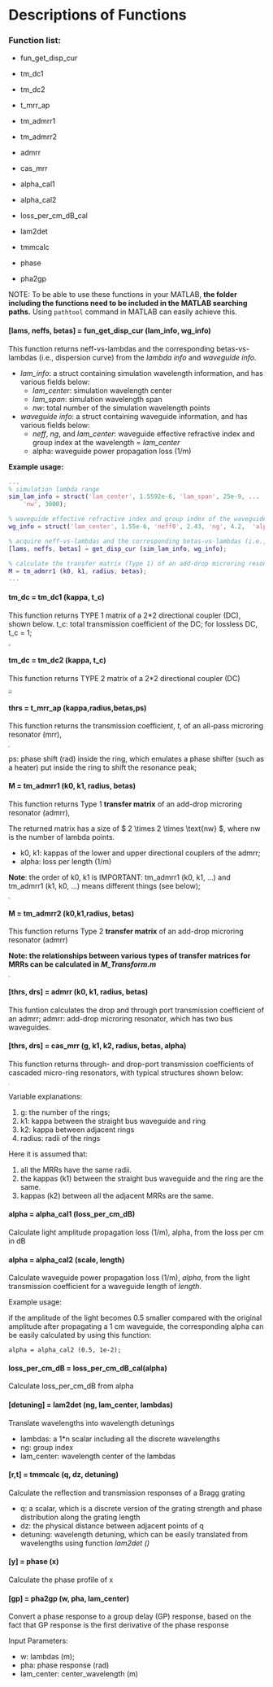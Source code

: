 # Descriptions of  Functions
### Function list:
- fun_get_disp_cur 

- tm_dc1 

- tm_dc2

- t_mrr_ap

- tm_admrr1

- tm_admrr2

- admrr

- cas_mrr

- alpha_cal1

- alpha_cal2

- loss_per_cm_dB_cal

-  lam2det

- tmmcalc

- phase

- pha2gp

  

NOTE: To be able to use these functions in your MATLAB, **the folder including the functions need to be included in the MATLAB searching paths.** Using `pathtool` command in MATLAB can easily achieve this.



#### [lams, neffs, betas] = fun_get_disp_cur (lam_info, wg_info)

This function returns  neff-vs-lambdas and the corresponding betas-vs-lambdas (i.e., dispersion curve) from the *lambda info* and *waveguide info*.

- *lam_info*: a struct containing simulation wavelength information, and has various fields below:
  - *lam_center*: simulation wavelength center
  - *lam_span*:   simulation wavelength span
  - *nw*: total number of the simulation wavelength points
- *waveguide info*: a struct containing waveguide information, and has various fields below:
  - *neff*, *ng*, and *lam_center*: waveguide effective refractive index and group index at the wavelength = *lam_center*
  - alpha: waveguide power propagation loss (1/m)

**Example usage:**

```matlab
...
% simulation lambda range
sim_lam_info = struct('lam_center', 1.5592e-6, 'lam_span', 25e-9, ...
    'nw', 3000);

% waveguide effective refractive index and group index of the waveguide at wavelength = 1.55 um
wg_info = struct('lam_center', 1.55e-6, 'neff0', 2.43, 'ng', 4.2,  'alpha', alpha);

% acquire neff-vs-lambdas and the corresponding betas-vs-lambdas (i.e., dispersion curve) 
[lams, neffs, betas] = get_disp_cur (sim_lam_info, wg_info);

% calculate the transfer matrix (Type 1) of an add-drop microring resonator (admrr)
M = tm_admrr1 (k0, k1, radius, betas);
...
```



#### tm_dc = tm_dc1 (kappa, t_c)

This function returns TYPE 1 matrix of a 2*2 directional coupler (DC),  shown below.
t_c: total transmission coefficient of the DC; for lossless DC, t_c = 1;

<img src="README_files/tm_dc1.jpg" style="zoom: 25%;" />



#### tm_dc = tm_dc2 (kappa, t_c)

This function returns TYPE 2 matrix of a 2*2 directional coupler (DC)

<img src="README_files/tm_dc2.jpg" style="zoom: 45%;" />



#### thrs = t_mrr_ap (kappa,radius,betas,ps)

This function returns the transmission coefficient, *t*, of an  all-pass microring resonator (mrr),

<img src="README_files/t_mrr_ap.jpg" style="zoom:17%;" />



ps: phase shift (rad) inside the ring, which emulates a phase shifter (such as a heater) put inside the ring to shift the resonance peak;

#### M = tm_admrr1 (k0, k1, radius, betas)

This function returns Type 1 **transfer matrix** of an add-drop microring resonator (admrr),

The returned matrix has a size of $ 2 \times 2 \times \text{nw} $, where nw is the number of lambda points.

- k0, k1: kappas of the lower and upper directional couplers of the admrr; 
- alpha: loss per length (1/m)

**Note**: the order of k0, k1 is IMPORTANT:  tm_admrr1 (k0, k1, ...) and  tm_admrr1 (k1, k0, ...) means different things (see below); 



<img src="README_files/tm_admrr1.jpg" style="zoom:20%;" />



#### M = tm_admrr2 (k0,k1,radius, betas)

This function returns Type 2 **transfer matrix** of an add-drop microring resonator (admrr)

**Note: the relationships between various types of transfer matrices for MRRs can be calculated in *M_Transform.m***

<img src="README_files/tm_admrr2.jpg" style="zoom:19%;" />



#### [thrs, drs] = admrr (k0, k1, radius, betas)

This funtion calculates the drop  and through port transmission coefficient of an admrr;
admrr: add-drop microring resonator, which has two bus waveguides.

#### [thrs, drs] = cas_mrr (g, k1, k2, radius, betas, alpha)

This function returns through- and drop-port transmission coefficients of cascaded micro-ring resonators, with typical structures shown below:

<img src="README_files/cascaded_mrrs.jpg" style="zoom: 12%;" />

Variable explanations:

1. g: the number of the rings;
2. k1: kappa between the straight bus waveguide and ring
3. k2: kappa between adjacent rings
4. radius: radii of the rings

Here it is assumed that:

1. all the MRRs have the same radii.
2. the kappas (k1) between the straight bus waveguide and the ring are the same.
3. kappas (k2)  between all the adjacent MRRs are the same.

#### alpha = alpha_cal1 (loss_per_cm_dB)

Calculate light amplitude propagation loss (1/m), alpha,  from the loss per cm in dB

#### alpha = alpha_cal2 (scale, length)

Calculate waveguide power propagation loss (1/m), *alpha*,  from the light transmission coefficient for  a waveguide  length of *length*. 

Example usage:

if the amplitude of the light becomes 0.5 smaller compared with the original amplitude after propagating a 1 cm waveguide, the corresponding alpha can be easily calculated by using this function:

`alpha = alpha_cal2 (0.5, 1e-2);`

#### loss_per_cm_dB = loss_per_cm_dB_cal(alpha)

Calculate loss_per_cm_dB from alpha

#### [detuning] = lam2det (ng, lam_center, lambdas)

Translate wavelengths into wavelength detunings

- lambdas: a 1*n scalar including all the discrete wavelengths
- ng: group index
- lam_center: wavelength center of the lambdas

#### [r,t] = tmmcalc (q, dz, detuning)

Calculate the reflection and transmission responses of a Bragg grating

- q: a scalar, which is a discrete version of the grating strength and phase distribution along the grating length
- dz:  the physical distance between adjacent points of q 
- detuning:  wavelength detuning, which can be easily translated from wavelengths using function *lam2det ()*

#### [y] = phase (x) 

Calculate the phase profile of x

#### [gp] = pha2gp (w, pha, lam_center)

Convert a phase response to a group delay (GP) response, based on the fact that GP response is the first derivative of the phase response

Input Parameters: 

- w: lambdas (m);
- pha: phase response (rad)
- lam_center: center_wavelength (m)







































































